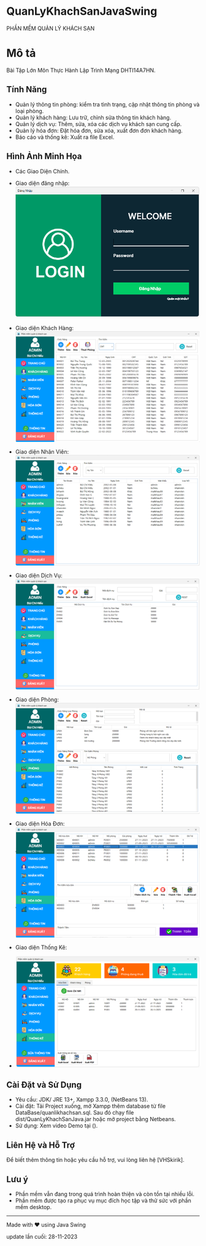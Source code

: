 # QuanLyKhachSanJavaSwing

PHẦN MỀM QUẢN LÝ KHÁCH SẠN

# Mô tả

Bài Tập Lớn Môn Thực Hành Lập Trình Mạng DHTI14A7HN.

## Tính Năng
- Quản lý thông tin phòng: kiểm tra tình trạng, cập nhật thông tin phòng và loại phòng.
- Quản lý khách hàng: Lưu trữ, chỉnh sửa thông tin khách hàng.
- Quản lý dịch vụ: Thêm, sửa, xóa các dịch vụ khách sạn cung cấp.
- Quản lý hóa đơn: Đặt hóa đơn, sửa xóa, xuất đơn đơn khách hàng.
- Báo cáo và thống kê: Xuất ra file Excel.
## Hình Ảnh Minh Họa
- Các Giao Diện Chính.
  
- Giao diện đăng nhập:
  ![Login](https://github.com/VHSkirik/QuanLyKhachSanJava/blob/master/AppImage/DangNhap.png)
- Giao diện Khách Hàng:
  ![Khachhang](https://github.com/VHSkirik/QuanLyKhachSanJava/blob/master/AppImage/vKhachHang.png)
- Giao diện Nhân Viên:
  ![NhanVien](https://github.com/VHSkirik/QuanLyKhachSanJava/blob/master/AppImage/vNhanVien.png)
- Giao diện Dịch Vụ:
  ![DichVu](https://github.com/VHSkirik/QuanLyKhachSanJava/blob/master/AppImage/vDichVu.png)
- Giao diện Phòng:
  ![Phong](https://github.com/VHSkirik/QuanLyKhachSanJava/blob/master/AppImage/vPhong.png)
- Giao diện Hóa Đơn:
  ![HoaDon](https://github.com/VHSkirik/QuanLyKhachSanJava/blob/master/AppImage/vHoaDon.png)
- Giao diện Thống Kê:
- ![ThongKe](https://github.com/VHSkirik/QuanLyKhachSanJava/blob/master/AppImage/vThongKe.png)

## Cài Đặt và Sử Dụng
- Yêu cầu: JDK/ JRE 13+, Xampp 3.3.0, (NetBeans 13).
- Cài đặt: Tải Project xuống, mở Xampp thêm database từ file DataBase/quanlikhachsan.sql. Sau đó chạy file dist/QuanLyKhachSanJava.jar hoặc mở project bằng Netbeans.
- Sử dụng: Xem video Demo tại ().

## Liên Hệ và Hỗ Trợ
Để biết thêm thông tin hoặc yêu cầu hỗ trợ, vui lòng liên hệ [VHSkirik].

## Lưu ý
- Phần mềm vẫn đang trong quá trình hoàn thiện và còn tồn tại nhiều lỗi.
- Phần mềm được tạo ra phục vụ mục đích học tập và thử sức với phần mềm desktop.

---

Made with ❤️ using Java Swing

update lần cuối: 28-11-2023
